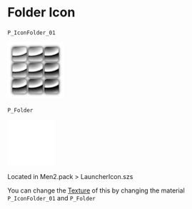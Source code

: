# Folder Icon

`P_IconFolder_01`

![image](imgs/foldericon/f1.png)

`P_Folder`

![image](imgs/foldericon/f2.png)

Located in Men2.pack > LauncherIcon.szs

You can change the [Texture](../general/textures.md) of this by changing the material `P_IconFolder_01` and `P_Folder`